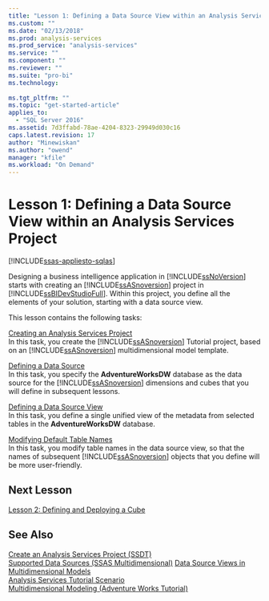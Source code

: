 ```yaml
---
title: "Lesson 1: Defining a Data Source View within an Analysis Services Project | Microsoft Docs"
ms.custom: ""
ms.date: "02/13/2018"
ms.prod: analysis-services
ms.prod_service: "analysis-services"
ms.service: ""
ms.component: ""
ms.reviewer: ""
ms.suite: "pro-bi"
ms.technology: 
  
ms.tgt_pltfrm: ""
ms.topic: "get-started-article"
applies_to: 
  - "SQL Server 2016"
ms.assetid: 7d3ffabd-78ae-4204-8323-29949d030c16
caps.latest.revision: 17
author: "Minewiskan"
ms.author: "owend"
manager: "kfile"
ms.workload: "On Demand"
---
```

# Lesson 1: Defining a Data Source View within an Analysis Services Project
[!INCLUDE[ssas-appliesto-sqlas](../includes/ssas-appliesto-sqlas.md)]

Designing a business intelligence application in [!INCLUDE[ssNoVersion](../includes/ssnoversion-md.md)] starts with creating an [!INCLUDE[ssASnoversion](../includes/ssasnoversion-md.md)] project in [!INCLUDE[ssBIDevStudioFull](../includes/ssbidevstudiofull-md.md)]. Within this project, you define all the elements of your solution, starting with a data source view.  
  
This lesson contains the following tasks:  
  
[Creating an Analysis Services Project](../analysis-services/lesson-1-1-creating-an-analysis-services-project.md)  
In this task, you create the [!INCLUDE[ssASnoversion](../includes/ssasnoversion-md.md)] Tutorial project, based on an [!INCLUDE[ssASnoversion](../includes/ssasnoversion-md.md)] multidimensional model template.  
  
[Defining a Data Source](../analysis-services/lesson-1-2-defining-a-data-source.md)  
In this task, you specify the **AdventureWorksDW** database as the data source for the [!INCLUDE[ssASnoversion](../includes/ssasnoversion-md.md)] dimensions and cubes that you will define in subsequent lessons.  
  
[Defining a Data Source View](../analysis-services/lesson-1-3-defining-a-data-source-view.md)  
In this task, you define a single unified view of the metadata from selected tables in the **AdventureWorksDW** database.  
  
[Modifying Default Table Names](../analysis-services/lesson-1-4-modifying-default-table-names.md)  
In this task, you modify table names in the data source view, so that the names of subsequent [!INCLUDE[ssASnoversion](../includes/ssasnoversion-md.md)] objects that you define will be more user-friendly.  
  
  
## Next Lesson  
[Lesson 2: Defining and Deploying a Cube](../analysis-services/lesson-2-defining-and-deploying-a-cube.md)  
  
## See Also  
[Create an Analysis Services Project &#40;SSDT&#41;](../analysis-services/multidimensional-models/create-an-analysis-services-project-ssdt.md)  
[Supported Data Sources &#40;SSAS Multidimensional&#41;](https://msdn.microsoft.com/library/ms175608(v=sql.110).aspx)  
[Data Source Views in Multidimensional Models](../analysis-services/multidimensional-models/data-source-views-in-multidimensional-models.md)  
[Analysis Services Tutorial Scenario](../analysis-services/analysis-services-tutorial-scenario.md)  
[Multidimensional Modeling &#40;Adventure Works Tutorial&#41;](../analysis-services/multidimensional-modeling-adventure-works-tutorial.md)  
  
